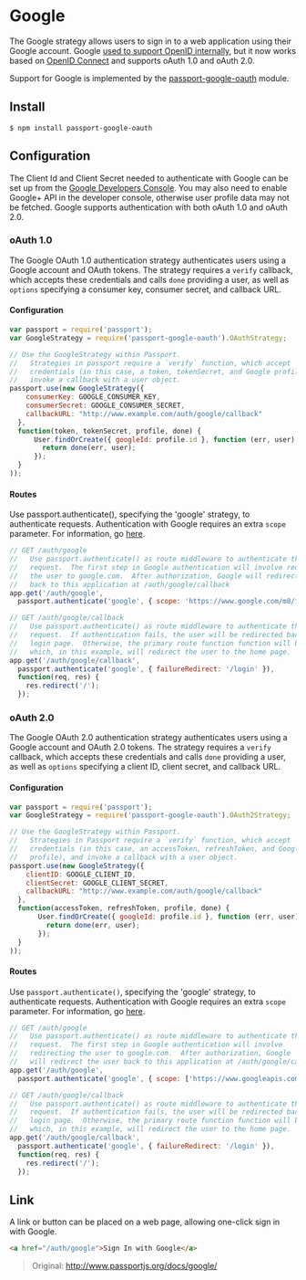 # Google

The Google strategy allows users to sign in to a web application using their Google account. Google [used to support OpenID internally](https://developers.google.com/identity/protocols/OpenID2Migration#shutdown-timetable), but it now works based on [OpenID Connect](https://developers.google.com/identity/protocols/OpenIDConnect) and supports oAuth 1.0 and oAuth 2.0.

Support for Google is implemented by the [passport-google-oauth](https://github.com/jaredhanson/passport-google-oauth) module.

## Install

```shell
$ npm install passport-google-oauth
```

## Configuration

The Client Id and Client Secret needed to authenticate with Google can be set up from the [Google Developers Console](https://console.developers.google.com/). You may also need to enable Google+ API in the developer console, otherwise user profile data may not be fetched. Google supports authentication with both oAuth 1.0 and oAuth 2.0.

### oAuth 1.0

The Google OAuth 1.0 authentication strategy authenticates users using a Google account and OAuth tokens. The strategy requires a `verify` callback, which accepts these credentials and calls `done` providing a user, as well as `options` specifying a consumer key, consumer secret, and callback URL.

#### Configuration

```javascript
var passport = require('passport');
var GoogleStrategy = require('passport-google-oauth').OAuthStrategy;

// Use the GoogleStrategy within Passport.
//   Strategies in passport require a `verify` function, which accept
//   credentials (in this case, a token, tokenSecret, and Google profile), and
//   invoke a callback with a user object.
passport.use(new GoogleStrategy({
    consumerKey: GOOGLE_CONSUMER_KEY,
    consumerSecret: GOOGLE_CONSUMER_SECRET,
    callbackURL: "http://www.example.com/auth/google/callback"
  },
  function(token, tokenSecret, profile, done) {
      User.findOrCreate({ googleId: profile.id }, function (err, user) {
        return done(err, user);
      });
  }
));
```

#### Routes

Use passport.authenticate(), specifying the 'google' strategy, to authenticate requests. Authentication with Google requires an extra `scope` parameter. For information, go [here](https://developers.google.com/identity/protocols/OpenIDConnect#scope-param).

```javascript
// GET /auth/google
//   Use passport.authenticate() as route middleware to authenticate the
//   request.  The first step in Google authentication will involve redirecting
//   the user to google.com.  After authorization, Google will redirect the user
//   back to this application at /auth/google/callback
app.get('/auth/google',
  passport.authenticate('google', { scope: 'https://www.google.com/m8/feeds' });

// GET /auth/google/callback
//   Use passport.authenticate() as route middleware to authenticate the
//   request.  If authentication fails, the user will be redirected back to the
//   login page.  Otherwise, the primary route function function will be called,
//   which, in this example, will redirect the user to the home page.
app.get('/auth/google/callback', 
  passport.authenticate('google', { failureRedirect: '/login' }),
  function(req, res) {
    res.redirect('/');
  });
```

### oAuth 2.0

The Google OAuth 2.0 authentication strategy authenticates users using a Google account and OAuth 2.0 tokens. The strategy requires a `verify` callback, which accepts these credentials and calls `done` providing a user, as well as `options` specifying a client ID, client secret, and callback URL.

#### Configuration

```javascript
var passport = require('passport');
var GoogleStrategy = require('passport-google-oauth').OAuth2Strategy;

// Use the GoogleStrategy within Passport.
//   Strategies in Passport require a `verify` function, which accept
//   credentials (in this case, an accessToken, refreshToken, and Google
//   profile), and invoke a callback with a user object.
passport.use(new GoogleStrategy({
    clientID: GOOGLE_CLIENT_ID,
    clientSecret: GOOGLE_CLIENT_SECRET,
    callbackURL: "http://www.example.com/auth/google/callback"
  },
  function(accessToken, refreshToken, profile, done) {
       User.findOrCreate({ googleId: profile.id }, function (err, user) {
         return done(err, user);
       });
  }
));
```

#### Routes

Use `passport.authenticate()`, specifying the 'google' strategy, to authenticate requests. Authentication with Google requires an extra `scope` parameter. For information, go [here](https://developers.google.com/identity/protocols/OpenIDConnect#scope-param).

```javascript
// GET /auth/google
//   Use passport.authenticate() as route middleware to authenticate the
//   request.  The first step in Google authentication will involve
//   redirecting the user to google.com.  After authorization, Google
//   will redirect the user back to this application at /auth/google/callback
app.get('/auth/google',
  passport.authenticate('google', { scope: ['https://www.googleapis.com/auth/plus.login'] }));

// GET /auth/google/callback
//   Use passport.authenticate() as route middleware to authenticate the
//   request.  If authentication fails, the user will be redirected back to the
//   login page.  Otherwise, the primary route function function will be called,
//   which, in this example, will redirect the user to the home page.
app.get('/auth/google/callback', 
  passport.authenticate('google', { failureRedirect: '/login' }),
  function(req, res) {
    res.redirect('/');
  });
```

## Link

A link or button can be placed on a web page, allowing one-click sign in with Google.

```html
<a href="/auth/google">Sign In with Google</a>
```

> Original: http://www.passportjs.org/docs/google/